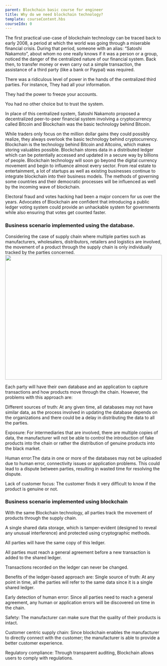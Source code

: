 ```yaml
---
parent: Blockchain basic course for engineer
title: Why do we need blockchain technology?
template: courseContent.hbs
courseIdx: 0
---
```

The first practical use-case of blockchain technology can be traced back to early 2008, a period at which the world was going through a miserable financial crisis. During that period, someone with an alias: “Satoshi Nakamoto”, about whom no one really knows if it was a person or a group, noticed the danger of the centralized nature of our financial system. Back then, to transfer money or even carry out a simple transaction, the assistance of a third party (like a bank or Paypal) was required.

There was a ridiculous level of power in the hands of the centralized third parties. For instance,
They had all your information.

They had the power to freeze your accounts.

You had no other choice but to trust the system.

In place of this centralized system, Satoshi Nakamoto proposed a decentralized peer-to-peer financial system involving a cryptocurrency called Bitcoin and Blockchain was the basic technology behind Bitcoin.

While traders only focus on the million dollar gains they could possibly realize, they always overlook the basic technology behind cryptocurrency. Blockchain is the technology behind Bitcoin and Altcoins, which makes storing valuables possible. Blockchain stores data in a distributed ledger which can be potentially accessed and updated in a secure way by billions of people.
Blockchain technology will soon go beyond the digital currency movement and begin to influence almost every sector. From real estate to entertainment, a lot of startups as well as existing businesses continue to integrate blockchain into their business models. The methods of governing some countries and their democratic processes will be influenced as well by the incoming wave of blockchain.

Electoral fraud and votes hacking had been a major concern for us over the years. Advocates of Blockchain are confident that introducing a public ledger voting system could provide an unhackable system for governments while also ensuring that votes get counted faster.

### Business scenario implemented using the database.
Considering the case of supply chain where multiple parties such as manufacturers, wholesalers, distributors, retailers and logistics are involved, the movement of a product through the supply chain is only individually tracked by the parties concerned.
  <img src="/img/courses/bc-basic/Blockchain-database.jpg"  style="width:100%; height: 400px; align-content: center; "/>



Each party will have their own database and an application to capture transactions and how products move through the chain. However, the problems with this approach are:

Different sources of truth: At any given time, all databases may not have similar data, as the process involved in updating the database depends on the organizations and there could be a delay in distributing the data to all the parties.

Exposure: For intermediaries that are involved, there are multiple copies of data, the manufacturer will not be able to control the introduction of fake products into the chain or rather the distribution of genuine products into the black market.

Human error:The data in one or more of the databases may not be uploaded due to human error, connectivity issues or application problems. This could lead to a dispute between parties, resulting in wasted time for resolving the dispute.

Lack of customer focus: The customer finds it very difficult to know if the product is genuine or not.

### Business scenario implemented using blockchain
With the same Blockchain technology, all parties track the movement of products through the supply chain.

A single shared data storage, which is tamper-evident (designed to reveal any unusual interference) and protected using cryptographic methods.

All parties will have the same copy of this ledger.

All parties must reach a general agreement before a new transaction is added to the shared ledger.

Transactions recorded on the ledger can never be changed.

Benefits of the ledger-based approach are:
Single source of truth: At any point in time, all the parties will refer to the same data since it is a single shared ledger.

Early detection of human error: Since all parties need to reach a general agreement, any human or application errors will be discovered on time in the chain.

Safety: The manufacturer can make sure that the quality of their products is intact.

Customer centric supply chain: Since blockchain enables the manufacturer to directly connect with the customer; the manufacturer is able to provide a better customer experience.

Regulatory compliance: Through transparent auditing, Blockchain allows users to comply with regulations.
